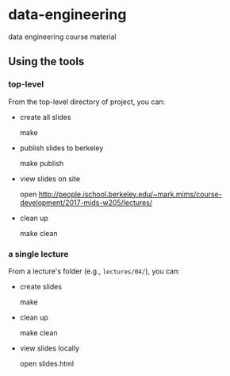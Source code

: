 # data-engineering
data engineering course material

## Using the tools

### top-level

From the top-level directory of project, you can:

- create all slides

    make

- publish slides to berkeley

    make publish

- view slides on site

    open http://people.ischool.berkeley.edu/~mark.mims/course-development/2017-mids-w205/lectures/

- clean up

    make clean


### a single lecture

From a lecture's folder (e.g., `lectures/04/`), you can:

- create slides

    make

- clean up

    make clean

- view slides locally

    open slides.html


